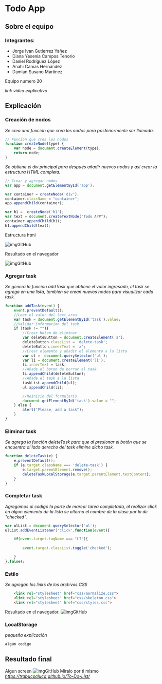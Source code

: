 # Todo App

## Sobre el equipo
### Integrantes:
- Jorge Ivan Gutierrez Yañez
- Diana Yesenia Campos Tenorio
- Daniel Rodríguez López
- Anahi Camas Hernández 
- Damian Susano Martinez 

Equipo numero 20

_link video explicativo_ 

## Explicación
### Creación de nodos
_Se crea una función que crea los nodos para posteriormente ser llamada._ 

```javascript
// Función que crea los nodos 
function createNode(type) {
    var node = document.createElement(type);
    return node;
}
```
_Se obtiene el div principal para después añadir nuevos nodos y así crear la estructura HTML completa._
```javascript
// Crear y agregar nodos 
var app = document.getElementById('app');

var container = createNode('div');
container.className = "container";
app.appendChild(container);

var h1 =  createNode('h1');
var text = document.createTextNode("Todo APP");
container.appendChild(h1);
h1.appendChild(text);
```
Estructura html

![imgGitHub](https://github.com/trabucoaluca/To-Do-List/blob/master/img/estructurahtml.png)

Resultado en el navegador

![imgGitHub](https://github.com/trabucoaluca/To-Do-List/blob/master/img/interfazsinestilo.png)

### Agregar task
_Se genera la funcion addTask que obtiene el valor ingresado, el task se agrega en una lista, tambien se crean nuevos nodos para visualizar cada task._
```javascript
function addTask(event) {
    event.preventDefault();
    //Leer el valor del text area
    var task = document.getElementById('task').value;
    //Validar informacion del task
    if (task != ""){
        //Crear boton de eliminar
        var deleteButton = document.createElement('a');
        deleteButton.classList = 'delete-task';
        deleteButton.innerText = 'x';
        //Crear elemento y añadir el elemento a la lista
        var ul =  document.querySelector('ul');
        var li = document.createElement('li');
        li.innerText = task;
        //Añade el boton de borrar al task
        li.appendChild(deleteButton);
        //Añade el task a la lista
        taskList.appendChild(ul);
        ul.appendChild(li);

        //Reinicio del formulario
        document.getElementById('task').value = "";
    } else {
        alert("Please, add a task");
    }
}
```
### Eliminar task
_Se agrega la función deleteTask para que al presionar el botón que se encuentra al lado derecho del task elimine dicho task._
```javascript
function deleteTask(e) {
    e.preventDefault();
    if (e.target.className === 'delete-task') {
        e.target.parentElement.remove();
        deleteTaskLocalStorage(e.target.parentElement.textContent);
    }
}
```
### Completar task
_Agregamos al codigo la parte de marcar tarea completada, al realizar click en algun elemento de la lista se alterna el nombre de la clase por la de "checked"._
```javascript
var ulList = document.querySelector('ul');
ulList.addEventListener('click',function(event){

    if(event.target.tagName === "LI"){
        
        event.target.classList.toggle('checked');

    }
},false);
```
### Estilo
_Se agregan los links de los archivos CSS_
```html
    <link rel="stylesheet" href="css/normalize.css">
    <link rel="stylesheet" href="css/skeleton.css">
    <link rel="stylesheet" href="css/styles.css">
```
Resultado en el navegador.
![imgGitHub](https://github.com/trabucoaluca/To-Do-List/blob/master/img/Task-completed.png)


### LocalStorage
_pequeña explicación_
```javascript
algún codigo
```
## Resultado final 
Algun screen
![imgGitHub]()
Miralo por ti mismo
 _https://trabucoaluca.github.io/To-Do-List/_
 
 
